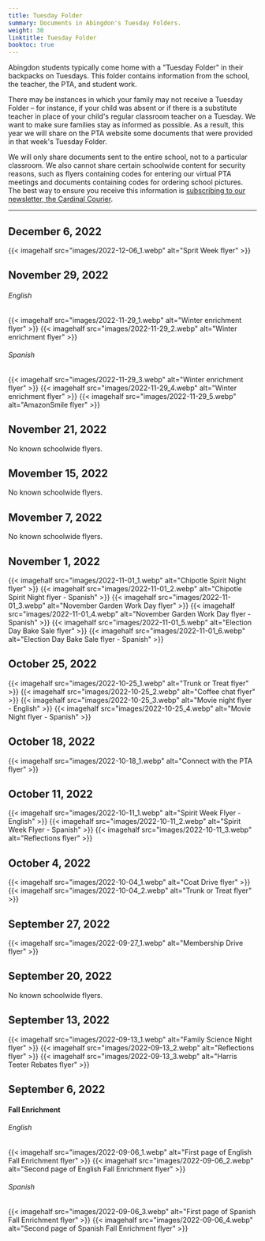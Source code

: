 ```yaml
--- 
title: Tuesday Folder
summary: Documents in Abingdon's Tuesday Folders.
weight: 30
linktitle: Tuesday Folder
booktoc: true
---
```


Abingdon students typically come home with a "Tuesday Folder" in their backpacks on Tuesdays. This folder contains information from the school, the teacher, the PTA, and student work.

There may be instances in which your family may not receive a Tuesday Folder – for instance, if your child was absent or if there is a substitute teacher in place of your child's regular classroom teacher on a Tuesday. We want to make sure families stay as informed as possible. As a result, this year we will share on the PTA website some documents that were provided in that week's Tuesday Folder.

We will only share documents sent to the entire school, not to a particular classroom. We also cannot share certain schoolwide content for security reasons, such as flyers containing codes for entering our virtual PTA meetings and documents containing codes for ordering school pictures. The best way to ensure you receive this information is [subscribing to our newsletter, the Cardinal Courier](https://lp.constantcontactpages.com/su/t3ku1aP).

---

## December 6, 2022

{{< imagehalf src="images/2022-12-06_1.webp" alt="Sprit Week flyer" >}}

## November 29, 2022

###### English
{{< imagehalf src="images/2022-11-29_1.webp" alt="Winter enrichment flyer" >}}
{{< imagehalf src="images/2022-11-29_2.webp" alt="Winter enrichment flyer" >}}

###### Spanish
{{< imagehalf src="images/2022-11-29_3.webp" alt="Winter enrichment flyer" >}}
{{< imagehalf src="images/2022-11-29_4.webp" alt="Winter enrichment flyer" >}}
{{< imagehalf src="images/2022-11-29_5.webp" alt="AmazonSmile flyer" >}}

## November 21, 2022

No known schoolwide flyers.

## Movember 15, 2022

No known schoolwide flyers.

## Movember 7, 2022

No known schoolwide flyers.

## November 1, 2022

{{< imagehalf src="images/2022-11-01_1.webp" alt="Chipotle Spirit Night flyer" >}}
{{< imagehalf src="images/2022-11-01_2.webp" alt="Chipotle Spirit Night flyer - Spanish" >}}
{{< imagehalf src="images/2022-11-01_3.webp" alt="November Garden Work Day flyer" >}}
{{< imagehalf src="images/2022-11-01_4.webp" alt="November Garden Work Day flyer - Spanish" >}}
{{< imagehalf src="images/2022-11-01_5.webp" alt="Election Day Bake Sale flyer" >}}
{{< imagehalf src="images/2022-11-01_6.webp" alt="Election Day Bake Sale flyer - Spanish" >}}

## October 25, 2022

{{< imagehalf src="images/2022-10-25_1.webp" alt="Trunk or Treat flyer" >}}
{{< imagehalf src="images/2022-10-25_2.webp" alt="Coffee chat flyer" >}}
{{< imagehalf src="images/2022-10-25_3.webp" alt="Movie night flyer - English" >}}
{{< imagehalf src="images/2022-10-25_4.webp" alt="Movie Night flyer - Spanish" >}}

## October 18, 2022

{{< imagehalf src="images/2022-10-18_1.webp" alt="Connect with the PTA flyer" >}}

## October 11, 2022

{{< imagehalf src="images/2022-10-11_1.webp" alt="Spirit Week Flyer - English" >}}
{{< imagehalf src="images/2022-10-11_2.webp" alt="Spirit Week Flyer - Spanish" >}}
{{< imagehalf src="images/2022-10-11_3.webp" alt="Reflections flyer" >}}

## October 4, 2022

{{< imagehalf src="images/2022-10-04_1.webp" alt="Coat Drive flyer" >}}
{{< imagehalf src="images/2022-10-04_2.webp" alt="Trunk or Treat flyer" >}}

## September 27, 2022

{{< imagehalf src="images/2022-09-27_1.webp" alt="Membership Drive flyer" >}}

## September 20, 2022

No known schoolwide flyers.

## September 13, 2022

{{< imagehalf src="images/2022-09-13_1.webp" alt="Family Science Night flyer" >}}
{{< imagehalf src="images/2022-09-13_2.webp" alt="Reflections flyer" >}}
{{< imagehalf src="images/2022-09-13_3.webp" alt="Harris Teeter Rebates flyer" >}}

## September 6, 2022

#### Fall Enrichment

###### English
{{< imagehalf src="images/2022-09-06_1.webp" alt="First page of English Fall Enrichment flyer" >}}
{{< imagehalf src="images/2022-09-06_2.webp" alt="Second page of English Fall Enrichment flyer" >}}

###### Spanish
{{< imagehalf src="images/2022-09-06_3.webp" alt="First page of Spanish Fall Enrichment flyer" >}}
{{< imagehalf src="images/2022-09-06_4.webp" alt="Second page of Spanish Fall Enrichment flyer" >}}